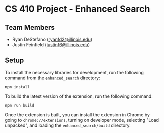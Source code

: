 # CS 410 Project - Enhanced Search

## Team Members

- Ryan DeStefano (ryanfd2@illinois.edu)
- Justin Feinfield (justinf6@illinois.edu)

## Setup

To install the necessary libraries for development, run the following command from the [`enhanced_search`](enhanced_search) directory:

```
npm install
```

To build the latest version of the extension, run the following command:

```
npm run build
```

Once the extension is built, you can install the extension in Chrome by going to `chrome://extensions`, turning on developer mode, selecting "Load unpacked", and loading the `enhanced_search/build` directory.
